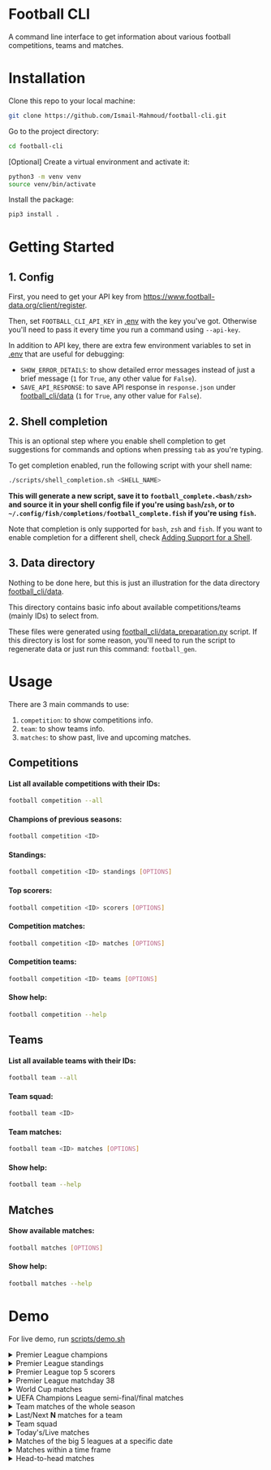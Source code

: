# Football CLI
A command line interface to get information about various football competitions, teams and matches.

# Installation
Clone this repo to your local machine:
```bash
git clone https://github.com/Ismail-Mahmoud/football-cli.git
```
Go to the project directory:
```bash
cd football-cli
```
[Optional] Create a virtual environment and activate it:
```bash
python3 -m venv venv
source venv/bin/activate
```
Install the package:
```bash
pip3 install .
```

# Getting Started

## 1. Config
First, you need to get your API key from https://www.football-data.org/client/register.

Then, set `FOOTBALL_CLI_API_KEY` in [.env](./.env) with the key you've got. Otherwise you'll need to pass it every time you run a command using `--api-key`.

In addition to API key, there are extra few environment variables to set in [.env](./.env) that are useful for debugging:
- `SHOW_ERROR_DETAILS`: to show detailed error messages instead of just a brief message (`1` for `True`, any other value for `False`).
- `SAVE_API_RESPONSE`: to save API response in `response.json` under [football_cli/data](./football_cli/data/) (`1` for `True`, any other value for `False`).


## 2. Shell completion
This is an optional step where you enable shell completion to get suggestions for commands and options when pressing `tab` as you're typing.

To get completion enabled, run the following script with your shell name:
```bash
./scripts/shell_completion.sh <SHELL_NAME>
```
**This will generate a new script, save it to `football_complete.<bash/zsh>` and source it in your shell config file if you're using `bash`/`zsh`, or to `~/.config/fish/completions/football_complete.fish` if you're using `fish`.**

Note that completion is only supported for `bash`, `zsh` and `fish`. If you want to enable completion for a different shell, check [Adding Support for a Shell](https://click.palletsprojects.com/en/8.1.x/shell-completion/#adding-support-for-a-shell).

## 3. Data directory
Nothing to be done here, but this is just an illustration for the data directory [football_cli/data](./football_cli/data/).

This directory contains basic info about available competitions/teams (mainly IDs) to select from.

These files were generated using [football_cli/data_preparation.py](./football_cli/data_preparation.py) script. If this directory is lost for some reason, you'll need to run the script to regenerate data or just run this command: `football_gen`.

# Usage
There are 3 main commands to use:
1. <code>competition</code>: to show competitions info.
2. <code>team</code>: to show teams info.
3. <code>matches</code>: to show past, live and upcoming matches.


## Competitions
#### List all available competitions with their IDs:
```bash
football competition --all
```
#### Champions of previous seasons:
```bash
football competition <ID>
```
#### Standings:
```bash
football competition <ID> standings [OPTIONS]
```
#### Top scorers:
```bash
football competition <ID> scorers [OPTIONS]
```
#### Competition matches:
```bash
football competition <ID> matches [OPTIONS]
```
#### Competition teams:
```bash
football competition <ID> teams [OPTIONS]
```
#### Show help:
```bash
football competition --help
```

## Teams
#### List all available teams with their IDs:
```bash
football team --all
```
#### Team squad:
```bash
football team <ID>
```
#### Team matches:
```bash
football team <ID> matches [OPTIONS]
```
#### Show help:
```bash
football team --help
```

## Matches
#### Show available matches:
```bash
football matches [OPTIONS]
```
#### Show help:
```bash
football matches --help
```

# Demo
For live demo, run [scripts/demo.sh](./scripts/demo.sh)
<details>
  <summary>Premier League champions</summary>

  ![PL champions](https://i.imgur.com/Qln0BPc.gif)
</details>

<details>
  <summary>Premier League standings</summary>

  ![PL standings](https://i.imgur.com/GkoPP0D.gif)
</details>

<details>
  <summary>Premier League top 5 scorers</summary>
  
  ![PL top scorers](https://i.imgur.com/NXVaAUL.gif)
</details>

<details>
  <summary>Premier League matchday 38</summary>
  
  ![PL matches](https://i.imgur.com/LxQsidp.gif)
</details>

<details>
  <summary>World Cup matches</summary>
  
  ![WC matches](https://i.imgur.com/lIMIVJP.gif)
</details>

<details>
  <summary>UEFA Champions League semi-final/final matches</summary>
  
  ![CL matches](https://i.imgur.com/nVQZeyJ.gif)
</details>


<details>
  <summary>Team matches of the whole season</summary>
  
  ![FCB matches](https://i.imgur.com/zud8yeL.gif)
</details>

<details>
  <summary>Last/Next <b>N</b> matches for a team</summary>
  You can specify whether to show only home matches (<code>--home</code>), away matches (<code>--away</code>) or both (no flag).
  
  ![ARS matches](https://i.imgur.com/fWaRzuL.gif)
</details>

<details>
  <summary>Team squad</summary>
  
  ![FCB squad](https://i.imgur.com/tMwJh5y.gif)
</details>

<details>
  <summary>Today's/Live matches</summary>
  
  ![Matches today](https://i.imgur.com/e3QY9RY.gif)
</details>

<details>
  <summary>Matches of the big 5 leagues at a specific date</summary>
  
  ![Matches date/competitions](https://i.imgur.com/HINIhl1.gif)
</details>

<details>
  <summary>Matches within a time frame</summary>
  Note that <b>-3</b> means the last three days and <b>5</b> means the next five days (with today included).

  Alternatively, You can provide two valid dates.
  
  ![Matches time frame](https://i.imgur.com/SAjYnJg.gif)
</details>


<details>
  <summary>Head-to-head matches</summary>
  Note that you need to get match ID first using <code>--show-id</code> flag.
  
  ![Matches H2H](https://i.imgur.com/9Zdd7h3.gif)
</details>
